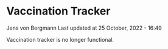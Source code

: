 Vaccination Tracker
================
Jens von Bergmann
Last updated at 25 October, 2022 - 16:49

Vaccination tracker is no longer functional.
